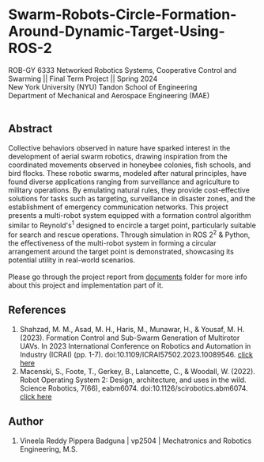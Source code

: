 # Swarm-Robots-Circle-Formation-Around-Dynamic-Target-Using-ROS-2

ROB-GY 6333 Networked Robotics Systems, Cooperative Control and Swarming || Final Term Project || Spring 2024 <br />
New York University (NYU) Tandon School of Engineering <br />
Department of Mechanical and Aerospace Engineering (MAE) <br /> <br />

## Abstract

Collective behaviors observed in nature have sparked interest in the development of aerial swarm robotics, drawing inspiration from the coordinated movements observed in honeybee colonies, fish schools, and bird flocks. These robotic swarms, modeled after natural principles, have found diverse applications ranging from surveillance and agriculture to military operations. By emulating natural rules, they provide cost-effective solutions for tasks such as targeting, surveillance in disaster zones, and the establishment of emergency communication networks. This project presents a multi-robot system equipped with a formation control algorithm similar to Reynold's<sup>1</sup> designed to encircle a target point, particularly suitable for search and rescue operations. Through simulation in ROS 2<sup>2</sup> \& Python, the effectiveness of the multi-robot system in forming a circular arrangement around the target point is demonstrated, showcasing its potential utility in real-world scenarios.
<br /> <br />
Please go through the project report from [documents](https://github.com/vineelarpb/Swarm-Robots-Circle-Formation-Around-Dynamic-Target-Using-ROS-2/tree/master/documents) folder for more info about this project and implementation part of it. <br />

## References

1. Shahzad, M. M., Asad, M. H., Haris, M., Munawar, H., & Yousaf, M. H. (2023). Formation Control and Sub-Swarm Generation of Multirotor UAVs. In 2023 International Conference on Robotics and Automation in Industry (ICRAI) (pp. 1-7). doi:10.1109/ICRAI57502.2023.10089546. [click here](https://ieeexplore.ieee.org/document/10089546)
2. Macenski, S., Foote, T., Gerkey, B., Lalancette, C., & Woodall, W. (2022). Robot Operating System 2: Design, architecture, and uses in the wild. Science Robotics, 7(66), eabm6074. doi:10.1126/scirobotics.abm6074. [click here](https://docs.ros.org/en/foxy/index.html)


## Author
1. Vineela Reddy Pippera Badguna | vp2504 | Mechatronics and Robotics Engineering, M.S.
